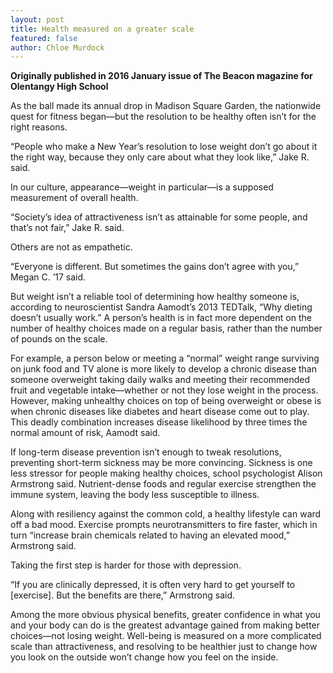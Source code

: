 ```yaml
---
layout: post
title: Health measured on a greater scale
featured: false
author: Chloe Murdock
---
```


**Originally published in 2016 January issue of The Beacon magazine for Olentangy High School**

As the ball made its annual drop in Madison Square Garden, the nationwide quest for fitness began—but the resolution to be healthy often isn’t for the right reasons.

“People who make a New Year’s resolution to lose weight don’t go about it the right way, because they only care about what they look like,” Jake R. said.

In our culture, appearance—weight in particular—is a supposed measurement of overall health.

“Society’s idea of attractiveness isn’t as attainable for some people, and that’s not fair,” Jake R. said.

Others are not as empathetic.

“Everyone is different. But sometimes the gains don’t agree with you,” Megan C. ’17 said.

But weight isn’t a reliable tool of determining how healthy someone is, according to neuroscientist Sandra Aamodt’s 2013 TEDTalk, “Why dieting doesn’t usually work.” A person’s health is in fact more dependent on the number of healthy choices made on a regular basis, rather than the number of pounds on the scale.

For example, a person below or meeting a “normal” weight range surviving on junk food and TV alone is more likely to develop a chronic disease than someone overweight taking daily walks and meeting their recommended fruit and vegetable intake—whether or not they lose weight in the process. However, making unhealthy choices on top of being overweight or obese is when chronic diseases like diabetes and heart disease come out to play. This deadly combination increases disease likelihood by three times the normal amount of risk, Aamodt said.

If long-term disease prevention isn’t enough to tweak resolutions, preventing short-term sickness may be more convincing. Sickness is one less stressor for people making healthy choices, school psychologist Alison Armstrong said. Nutrient-dense foods and regular exercise strengthen the immune system, leaving the body less susceptible to illness.

Along with resiliency against the common cold, a healthy lifestyle can ward off a bad mood. Exercise prompts neurotransmitters to fire faster, which in turn “increase brain chemicals related to having an elevated mood,” Armstrong said.

Taking the first step is harder for those with depression.

“If you are clinically depressed, it is often very hard to get yourself to [exercise]. But the benefits are there,” Armstrong said.

Among the more obvious physical benefits, greater confidence in what you and your body can do is the greatest advantage gained from making better choices—not losing weight. Well-being is measured on a more complicated scale than attractiveness, and resolving to be healthier just to change how you look on the outside won’t change how you feel on the inside.
